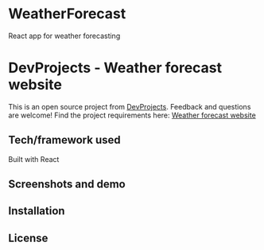 # WeatherForecast
React app for weather forecasting
# DevProjects - Weather forecast website

This is an open source project from [DevProjects](http://www.codementor.io/projects). Feedback and questions are welcome!
Find the project requirements here: [Weather forecast website](https://www.codementor.io/projects/web/weather-forecast-website-atx32lz7zb)

## Tech/framework used
Built with React

## Screenshots and demo
 
## Installation
 
## License
 
